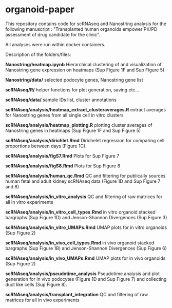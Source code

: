 # organoid-paper
This repository contains code for scRNAseq and Nanostring analysis for the following manuscript : "Transplanted human organoids empower PK/PD assessment of drug candidate for the clinic".

All analyses were run within docker containers.

Description of the folders/files:

**Nanostring/heatmap.ipynb**
Hierarchical clustering of and visualization of Nanostring gene expression on heatmaps (Sup Figure 1F and Sup Figure 5)

**Nanostring/data/**
selected podocyte genes, Nanostring gene list

**scRNAseq/R/**
helper functions for plot generation, saving etc...

**scRNAseq/data/**
sample IDs list, cluster annotations

**scRNAseq/analysis/heatmap_extract_clusteraverages.R**
extract averages for Nanostring genes from all single cell in vitro clusters

**scRNAseq/analysis/heatmap_plotting.R**
plotting cluster averages of Nanostring genes in heatmaps (Sup Figure 1F and Sup Figure 5)

**scRNAseq/analysis/dirichlet.Rmd**
Dirichelet regression for comparing cell proportions between days (Figure 1C).

**scRNAseq/analysis/figS7.Rmd**
Plots for Sup Figure 7

**scRNAseq/analysis/figS8.Rmd**
Plots for Sup Figure 8

**scRNAseq/analysis/human_qc.Rmd**
QC and filtering for publically sources human fetal and adult kidney scRNAseq data (Figure 1D and Sup Figure 7 and 8)

**scRNAseq/analysis/in_vitro_analysis**
QC and filtering of raw matrices for all in vitro experiments

**scRNAseq/analysis/in_vitro_cell_types.Rmd**
in vitro organoid stacked bargraphs (Sup Figure 1D) and Jenson-Shannon Divergences (Sup Figure 3)

**scRNAseq/analysis/in_vitro_UMAPs.Rmd**
UMAP plots for in vitro organoids (Sup Figure 2)

**scRNAseq/analysis/in_vivo_cell_types.Rmd**
in vivo organoid stacked bargraphs (Sup Figure 1B) and Jenson-Shannon Divergences (Sup Figure 6)

**scRNAseq/analysis/in_vivo_UMAPs.Rmd**
UMAP plots for in vivo organoids (Sup Figure 2)

**scRNAseq/analysis/pseudotime_analysis**
Pseudotime analysis and plot generation for in vivo podocytes (Figure 1D and Sup Figure 7) and collecting duct like cells (Sup Figure 8).

**scRNAseq/analysis/transplant_integration**
QC and filtering of raw matrices for all in vivo experiments

